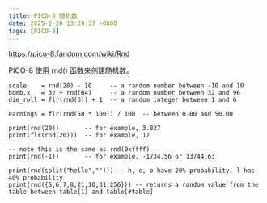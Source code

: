 ```yaml
---
title: PICO-8 随机数
date: 2025-2-20 13:20:37 +0800
tags: [PICO-8]
---
```


https://pico-8.fandom.com/wiki/Rnd

PICO-8 使用 rnd() 函数来创建随机数。

    scale    = rnd(20) - 10     -- a random number between -10 and 10
    bomb.x   = 32 + rnd(64)     -- a random number between 32 and 96
    die_roll = flr(rnd(6)) + 1  -- a random integer between 1 and 6
    
    earnings = flr(rnd(50 * 100)) / 100  -- between 0.00 and 50.00
    
    print(rnd(20))       -- for example, 3.837
    print(flr(rnd(20)))  -- for example, 17
    
    -- note this is the same as rnd(0xffff)
    print(rnd(-1))       -- for example, -1734.56 or 13744.63
    
    print(rnd(split("hello",""))) -- h, e, o have 20% probability, l has 40% probability
    print(rnd({5,6,7,8,21,10,31,256})) -- returns a random value from the table between table[1] and table[#table]
